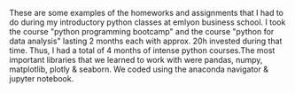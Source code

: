 These are some examples of the homeworks and assignments that I had to do during my introductory python classes at emlyon business school. I took the course "python programming bootcamp" and the course "python for data analysis" lasting 2 months each with approx. 20h invested during that time. Thus, I had a total of 4 months of intense python courses.The most important libraries that we learned to work with were pandas, numpy, matplotlib, plotly & seaborn. We coded using the  anaconda navigator & jupyter notebook.
